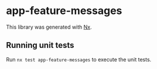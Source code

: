 # app-feature-messages

This library was generated with [Nx](https://nx.dev).

## Running unit tests

Run `nx test app-feature-messages` to execute the unit tests.
